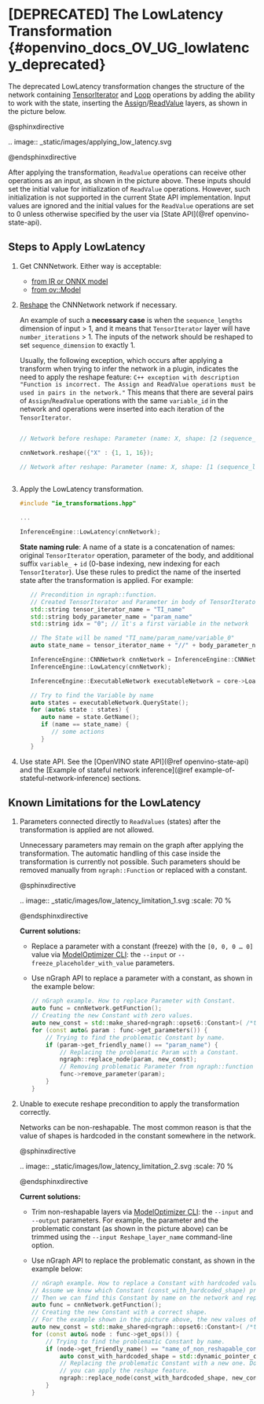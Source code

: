 # [DEPRECATED] The LowLatency Transformation {#openvino_docs_OV_UG_lowlatency_deprecated}

The deprecated LowLatency transformation changes the structure of the network containing [TensorIterator](../ops/infrastructure/TensorIterator_1.md) and [Loop](../ops/infrastructure/Loop_5.md) operations by adding the ability to work with the state, inserting the [Assign](../ops/infrastructure/Assign_3.md)/[ReadValue](../ops/infrastructure/ReadValue_3.md) layers, as shown in the picture below.

@sphinxdirective

.. image:: _static/images/applying_low_latency.svg

@endsphinxdirective

After applying the transformation, `ReadValue` operations can receive other operations as an input, as shown in the picture above. These inputs should set the initial value for initialization of `ReadValue` operations. However, such initialization is not supported in the current State API implementation. Input values are ignored and the initial values for the `ReadValue` operations are set to 0 unless otherwise specified by the user via [State API](@ref openvino-state-api).

## Steps to Apply LowLatency

1. Get CNNNetwork. Either way is acceptable:

	* [from IR or ONNX model](./integrate_with_your_application.md)
	* [from ov::Model](../OV_Runtime_UG/model_representation.md)

2. [Reshape](ShapeInference.md) the CNNNetwork network if necessary. 

   An example of such a **necessary case** is when the `sequence_lengths` dimension of input > 1, and it means that `TensorIterator` layer will have `number_iterations` > 1. The inputs of the network should be reshaped to set `sequence_dimension` to exactly 1.

   Usually, the following exception, which occurs after applying a transform when trying to infer the network in a plugin, indicates the need to apply the reshape feature: 
   `C++ exception with description "Function is incorrect. The Assign and ReadValue operations must be used in pairs in the network."`
   This means that there are several pairs of `Assign`/`ReadValue` operations with the same `variable_id` in the network and operations were inserted into each iteration of the `TensorIterator`.

   ```cpp

   // Network before reshape: Parameter (name: X, shape: [2 (sequence_lengths), 1, 16]) -> TensorIterator (num_iteration = 2, axis = 0) -> ...

   cnnNetwork.reshape({"X" : {1, 1, 16});

   // Network after reshape: Parameter (name: X, shape: [1 (sequence_lengths), 1, 16]) -> TensorIterator (num_iteration = 1, axis = 0) -> ...
      
   ```

3. Apply the LowLatency transformation.
   ```cpp
   #include "ie_transformations.hpp"

   ...

   InferenceEngine::LowLatency(cnnNetwork);
   ```
   **State naming rule**:  A name of a state is a concatenation of names: original `TensorIterator` operation, parameter of the body, and additional suffix `variable_` + `id` (0-base indexing, new indexing for each `TensorIterator`). Use these rules to predict the name of the inserted state after the transformation is applied. For example:

   ```cpp
      // Precondition in ngraph::function.
      // Created TensorIterator and Parameter in body of TensorIterator with names
      std::string tensor_iterator_name = "TI_name"
      std::string body_parameter_name = "param_name"
      std::string idx = "0"; // it's a first variable in the network

      // The State will be named "TI_name/param_name/variable_0"
      auto state_name = tensor_iterator_name + "//" + body_parameter_name + "//" + "variable_" + idx;

      InferenceEngine::CNNNetwork cnnNetwork = InferenceEngine::CNNNetwork{function};
      InferenceEngine::LowLatency(cnnNetwork);

      InferenceEngine::ExecutableNetwork executableNetwork = core->LoadNetwork(/*cnnNetwork, targetDevice, configuration*/);

      // Try to find the Variable by name
      auto states = executableNetwork.QueryState();
      for (auto& state : states) {
         auto name = state.GetName();
         if (name == state_name) {
            // some actions
         }
      }
   ```
4. Use state API. See the [OpenVINO state API](@ref openvino-state-api) and the [Example of stateful network inference](@ref example-of-stateful-network-inference) sections.

 
## Known Limitations for the LowLatency
1. Parameters connected directly to `ReadValues` (states) after the transformation is applied are not allowed.

	Unnecessary parameters may remain on the graph after applying the transformation. The automatic handling of this case inside the transformation is currently not possible. Such parameters should be removed manually from `ngraph::Function` or replaced with a constant.

	@sphinxdirective

	.. image:: _static/images/low_latency_limitation_1.svg
	   :scale: 70 %

	@endsphinxdirective

	**Current solutions:** 
	* Replace a parameter with a constant (freeze) with the `[0, 0, 0 … 0]` value via [ModelOptimizer CLI](../MO_DG/prepare_model/convert_model/Converting_Model.md): the `--input` or `--freeze_placeholder_with_value` parameters.
	* Use nGraph API to replace a parameter with a constant, as shown in the example below:

		```cpp
		// nGraph example. How to replace Parameter with Constant.
		auto func = cnnNetwork.getFunction();
		// Creating the new Constant with zero values.
		auto new_const = std::make_shared<ngraph::opset6::Constant>( /*type, shape, std::vector with zeros*/ );
		for (const auto& param : func->get_parameters()) {
			// Trying to find the problematic Constant by name.
			if (param->get_friendly_name() == "param_name") {
				// Replacing the problematic Param with a Constant.
				ngraph::replace_node(param, new_const);
				// Removing problematic Parameter from ngraph::function
				func->remove_parameter(param);
			}
		}
		```

2. Unable to execute reshape precondition to apply the transformation correctly.

	Networks can be non-reshapable. The most common reason is that the value of shapes is hardcoded in the constant somewhere in the network. 

	@sphinxdirective

	.. image:: _static/images/low_latency_limitation_2.svg
	   :scale: 70 %

	@endsphinxdirective

	**Current solutions:** 
	* Trim non-reshapable layers via [ModelOptimizer CLI](../MO_DG/prepare_model/convert_model/Converting_Model.md): the `--input` and `--output` parameters. For example, the parameter and the problematic constant (as shown in the picture above) can be trimmed using the `--input Reshape_layer_name` command-line option. 
	* Use nGraph API to replace the problematic constant, as shown in the example below:

		```cpp
		// nGraph example. How to replace a Constant with hardcoded values of shapes in the network with another one with the new values.
		// Assume we know which Constant (const_with_hardcoded_shape) prevents the reshape from being applied.
		// Then we can find this Constant by name on the network and replace it with a new one with the correct shape.
		auto func = cnnNetwork.getFunction();
		// Creating the new Constant with a correct shape.
		// For the example shown in the picture above, the new values of the Constant should be 1, 1, 10 instead of 1, 49, 10
		auto new_const = std::make_shared<ngraph::opset6::Constant>( /*type, shape, value_with_correct_shape*/ );
		for (const auto& node : func->get_ops()) {
			// Trying to find the problematic Constant by name.
			if (node->get_friendly_name() == "name_of_non_reshapable_const") {
				auto const_with_hardcoded_shape = std::dynamic_pointer_cast<ngraph::opset6::Constant>(node);
				// Replacing the problematic Constant with a new one. Do this for all the problematic Constants in the network, then 
				// you can apply the reshape feature.
				ngraph::replace_node(const_with_hardcoded_shape, new_const);
			}
		}
		```
